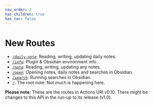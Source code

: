 ```yaml
---
nav_order: 2
has_children: true
has_toc: false
---
```


# New Routes

- [`/daily-note`](routes/daily-note.md): Reading, writing, updating daily notes.
- [`/info`](routes/info.md): Plugin & Obsidian environment info.
- [`/note`](routes/note.md): Reading, writing, updating any notes.
- [`/open`](routes/open.md): Opening notes, daily notes and searches in Obsidian.
- [`/search`](routes/-search.md): Running searches in Obsidian.
- [`/`](routes/root.md): The root note. Not much is happening here.

**Please note:** These are the routes in Actions URI v0.10.  There might be changes to this API in the run-up to its release (v1.0).

